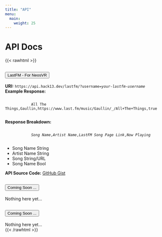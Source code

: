 ```yaml
---
title: "API"
menu: 
  main:
    weight: 25
---
```

# API Docs

{{< rawhtml >}}
<div class="container">
    <div class="accordion" id="accordionExample">
    <div class="card">
        <div class="card-header" id="headingOne">
        <h2 class="mb-0">
            <button class="btn btn-link btn-block text-left" type="button" data-toggle="collapse" data-target="#collapseOne" aria-expanded="true" aria-controls="collapseOne">
            LastFM - For NeosVR
            </button>
        </h2>
        </div>
        <div id="collapseOne" class="collapse show" aria-labelledby="headingOne" data-parent="#accordionExample">
        <div class="card-body">
            <strong>URI:</strong> <code>https://api.hack13.dev/lastfm/?username=<i>your-lastfm-username</i></code>
            <br />
            <strong>Example Response:</strong>
            <pre><code>
            All The Things,Gaullin,https://www.last.fm/music/Gaullin/_/All+The+Things,true
            </code></pre>
            <strong>Response Breakdown:</strong>
            <pre><code>
            <i>Song Name</i>,<i>Artist Name</i>,<i>LastFM Song Page Link</i>,<i>Now Playing</i>
            </code></pre>
            <ul>
                <li>Song Name <span class="badge badge-info">String</span></li>
                <li>Artist Name <span class="badge badge-info">String</span></li>
                <li>Song <span class="badge badge-info">String/URL</span></li>
                <li>Song Name <span class="badge badge-info">Bool</span></li>
            </ul>
            <strong>API Source Code:</strong> <a href="https://gist.github.com/hack13/1e6c9340815814e9286b5d2ee566bb50" target="_blank">GitHub Gist</a>
        </div>
        </div>
    </div>
    <div class="card">
        <div class="card-header" id="headingTwo">
        <h2 class="mb-0">
            <button class="btn btn-link btn-block text-left collapsed" type="button" data-toggle="collapse" data-target="#collapseTwo" aria-expanded="false" aria-controls="collapseTwo">
            Coming Soon ... 
            </button>
        </h2>
        </div>
        <div id="collapseTwo" class="collapse" aria-labelledby="headingTwo" data-parent="#accordionExample">
        <div class="card-body">
            Nothing here yet...
        </div>
        </div>
    </div>
    <div class="card">
        <div class="card-header" id="headingThree">
        <h2 class="mb-0">
            <button class="btn btn-link btn-block text-left collapsed" type="button" data-toggle="collapse" data-target="#collapseThree" aria-expanded="false" aria-controls="collapseThree">
            Coming Soon ...
            </button>
        </h2>
        </div>
        <div id="collapseThree" class="collapse" aria-labelledby="headingThree" data-parent="#accordionExample">
        <div class="card-body">
            Nothing here yet...
        </div>
        </div>
    </div>
    </div>
</div>
{{< /rawhtml >}}